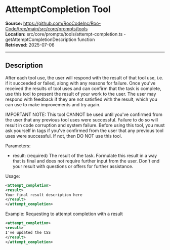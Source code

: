 # AttemptCompletion Tool

**Source:** https://github.com/RooCodeInc/Roo-Code/tree/main/src/core/prompts/tools  
**Location:** src/core/prompts/tools/attempt-completion.ts - getAttemptCompletionDescription function  
**Retrieved:** 2025-07-06

---

## Description

After each tool use, the user will respond with the result of that tool use, i.e. if it succeeded or failed, along with any reasons for failure. Once you've received the results of tool uses and can confirm that the task is complete, use this tool to present the result of your work to the user. The user may respond with feedback if they are not satisfied with the result, which you can use to make improvements and try again.

IMPORTANT NOTE: This tool CANNOT be used until you've confirmed from the user that any previous tool uses were successful. Failure to do so will result in code corruption and system failure. Before using this tool, you must ask yourself in <thinking></thinking> tags if you've confirmed from the user that any previous tool uses were successful. If not, then DO NOT use this tool.

Parameters:
- result: (required) The result of the task. Formulate this result in a way that is final and does not require further input from the user. Don't end your result with questions or offers for further assistance.

Usage:
```xml
<attempt_completion>
<result>
Your final result description here
</result>
</attempt_completion>
```

Example: Requesting to attempt completion with a result
```xml
<attempt_completion>
<result>
I've updated the CSS
</result>
</attempt_completion>
```
